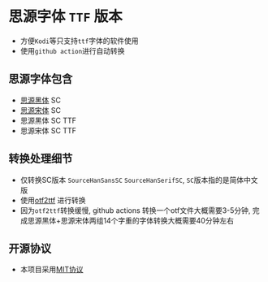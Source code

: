 # 思源字体 `TTF` 版本
- 方便`Kodi`等只支持`ttf`字体的软件使用
- 使用`github action`进行自动转换

## 思源字体包含
- [思源黑体](https://github.com/adobe-fonts/source-han-sans) SC
- [思源宋体](https://github.com/adobe-fonts/source-han-serif) SC
- 思源黑体 SC TTF
- 思源宋体 SC TTF

## 转换处理细节
- 仅转换SC版本 `SourceHanSansSC` `SourceHanSerifSC`, `SC`版本指的是简体中文版
- 使用[otf2ttf](https://github.com/awesometoolbox/otf2ttf) 进行转换
- 因为`otf2ttf`转换缓慢, github actions 转换一个otf文件大概需要3-5分钟, 完成思源黑体+思源宋体两组14个字重的字体转换大概需要40分钟左右

## 开源协议
- 本项目采用[MIT协议](https://github.com/gek64/SourceHan-font-ttf/raw/main/LICENSE)
